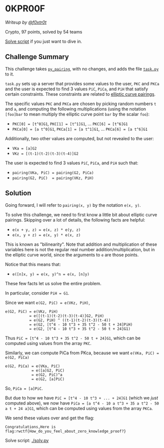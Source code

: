 # 0KPR00F

_Writeup by [@f0xtr0t](https://github.com/jaybosamiya)_

Crypto, 97 points, solved by 54 teams

[Solve script](./solv.py) if you just want to dive in.

## Challenge Summary

This challenge takes [`py_pairing`](https://github.com/ethereum/py_pairing),
with no changes, and adds the file [`task.py`](./task.py) to it.

`task.py` sets up a server that provides some values to the user, `PKC` and
`PKCa` and the user is expected to find 3 values `PiC`, `PiCa`, and `PiH` that
satisfy certain constraints. These constraints are related to [elliptic curve
pairings](https://medium.com/@VitalikButerin/exploring-elliptic-curve-pairings-c73c1864e627).

The specific values `PKC` and `PKCa` are chosen by picking random numbers `t`
and `a`, and computing the following multiplications (using the notation
`[foo]bar` to mean multiply the elliptic curve point `bar` by the scalar `foo`):

+ `PKC[0] = [t^0]G1`, `PKC[1] = [t^1]G1`, ... `PKC[6] = [t^6]G1`
+ `PKCa[0] = [a t^0]G1`, `PKCa[1] = [a t^1]G1`, ... `PKCa[6] = [a t^6]G1`

Additionally, two other values are computed, but not revealed to the user:

+ `VKa = [a]G2`
+ `VKz = [(t-1)(t-2)(t-3)(t-4)]G2`

The user is expected to find 3 values `PiC`, `PiCa`, and `PiH` such that:

+ `pairing(VKa, PiC) = pairing(G2, PiCa)`
+ `pairing(G2, PiC)  = pairing(VKz, PiH)`

## Solution

Going forward, I will refer to `pairing(x, y)` by the notation `e(x, y)`.

To solve this challenge, we need to first know a little bit about elliptic curve
pairings. Skipping over a lot of details, the following facts are helpful:

+ `e(x + y, z) = e(x, z) * e(y, z)`
+ `e(x, y + z) = e(x, y) * e(x, z)`

This is known as "bilinearity". Note that addition and multiplication of these
variables here is not the regular real number addition/multiplication, but in
the elliptic curve world, since the arguments to `e` are those points.

Notice that this means that:

+ `e([n]x, y) = e(x, y)^n = e(x, [n]y)`

These few facts let us solve the entire problem.

In particular, consider `PiH = G1`.

Since we want `e(G2, PiC) = e(VKz, PiH)`,

```
e(G2, PiC) = e(VKz, PiH)
           = e([(t-1)(t-2)(t-3)(t-4)]G2, PiH)
           = e(G2, PiH) ^ ((t-1)(t-2)(t-3)(t-4))
           = e(G2, [t^4 - 10 t^3 + 35 t^2 - 50 t + 24]PiH)
           = e(G2, [t^4 - 10 t^3 + 35 t^2 - 50 t + 24]G1)
```


Thus `PiC = [t^4 - 10 t^3 + 35 t^2 - 50 t + 24]G1`, which can be computed using
values from the array `PKC`.

Similarly, we can compute PiCa from PKca, because we want `e(VKa, PiC) = e(G2, PiCa)`

```
e(G2, PiCa) = e(VKa, PiC)
            = e([a]G2, PiC)
            = e(G2, PiC)^a
            = e(G2, [a]PiC)
```

So, `PiCa = [a]PiC`.

But due to how we have `PiC = [t^4 - 10 t^3 + ... + 24]G1` (which we _just_
computed above), we now have `PiCa = [a t^4 - 10 a t^3 + 35 a t^2 - 50 a t + 24
a]G1`, which can be computed using values from the array `PKCa`.

We send these values over and get the flag:

```
Congratulations,Here is flag:rwctf{How_do_you_feel_about_zero_knowledge_proof?}
```

Solve script: [./solv.py](./solv.py)
